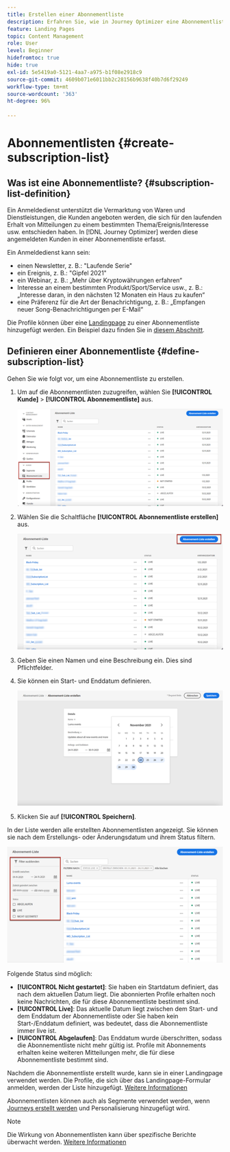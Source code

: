 ```yaml
---
title: Erstellen einer Abonnementliste
description: Erfahren Sie, wie in Journey Optimizer eine Abonnementliste eingerichtet wird.
feature: Landing Pages
topic: Content Management
role: User
level: Beginner
hidefromtoc: true
hide: true
exl-id: 5e5419a0-5121-4aa7-a975-b1f08e2918c9
source-git-commit: 4609b071e6011bb2c28156b9638f40b7d6f29249
workflow-type: tm+mt
source-wordcount: '363'
ht-degree: 96%

---
```


# Abonnementlisten {#create-subscription-list}

## Was ist eine Abonnementliste? {#subscription-list-definition}

Ein Anmeldedienst unterstützt die Vermarktung von Waren und Dienstleistungen, die Kunden angeboten werden, die sich für den laufenden Erhalt von Mitteilungen zu einem bestimmten Thema/Ereignis/Interesse usw. entschieden haben. In [!DNL Journey Optimizer] werden diese angemeldeten Kunden in einer Abonnementliste erfasst.

Ein Anmeldedienst kann sein:

* einen Newsletter, z. B.: &quot;Laufende Serie&quot;
* ein Ereignis, z. B.: &quot;Gipfel 2021&quot;
* ein Webinar, z. B.: „Mehr über Kryptowährungen erfahren“
* Interesse an einem bestimmten Produkt/Sport/Service usw., z. B.: „Interesse daran, in den nächsten 12 Monaten ein Haus zu kaufen“
* eine Präferenz für die Art der Benachrichtigung, z. B.: „Empfangen neuer Song-Benachrichtigungen per E-Mail“

Die Profile können über eine [Landingpage](create-lp.md) zu einer Abonnementliste hinzugefügt werden. Ein Beispiel dazu finden Sie in [diesem Abschnitt](lp-use-cases.md#subscription-to-a-service).

## Definieren einer Abonnementliste {#define-subscription-list}

Gehen Sie wie folgt vor, um eine Abonnementliste zu erstellen.

1. Um auf die Abonnementlisten zuzugreifen, wählen Sie **[!UICONTROL Kunde]** > **[!UICONTROL Abonnementliste]** aus.

   ![](../assets/lp_subscription-lists.png)

1. Wählen Sie die Schaltfläche **[!UICONTROL Abonnementliste erstellen]** aus.

   ![](../assets/lp_create-subscription-list.png)

1. Geben Sie einen Namen und eine Beschreibung ein. Dies sind Pflichtfelder.

1. Sie können ein Start- und Enddatum definieren.

   ![](../assets/lp_subscription-list-dates.png)

1. Klicken Sie auf **[!UICONTROL Speichern]**.

In der Liste werden alle erstellten Abonnementlisten angezeigt. Sie können sie nach dem Erstellungs- oder Änderungsdatum und ihrem Status filtern.

![](../assets/lp_subscription-filters.png)

Folgende Status sind möglich:

* **[!UICONTROL Nicht gestartet]**: Sie haben ein Startdatum definiert, das nach dem aktuellen Datum liegt. Die abonnierten Profile erhalten noch keine Nachrichten, die für diese Abonnementliste bestimmt sind.
* **[!UICONTROL Live]**: Das aktuelle Datum liegt zwischen dem Start- und dem Enddatum der Abonnementliste oder Sie haben kein Start-/Enddatum definiert, was bedeutet, dass die Abonnementliste immer live ist.
* **[!UICONTROL Abgelaufen]**: Das Enddatum wurde überschritten, sodass die Abonnementliste nicht mehr gültig ist. Profile mit Abonnements erhalten keine weiteren Mitteilungen mehr, die für diese Abonnementliste bestimmt sind.

Nachdem die Abonnementliste erstellt wurde, kann sie in einer Landingpage verwendet werden. Die Profile, die sich über das Landingpage-Formular anmelden, werden der Liste hinzugefügt. [Weitere Informationen](design-lp.md)

Abonnementlisten können auch als Segmente verwendet werden, wenn [Journeys erstellt werden](../building-journeys/journey-gs.md#jo-build) und Personalisierung hinzugefügt wird.

>[!NOTE]
>
>Die Wirkung von Abonnementlisten kann über spezifische Berichte überwacht werden. [Weitere Informationen](subscription-report.md)

<!--

**Questions**

* Can't see the newly created subscription list in UI because their name included spacing > bug - to follow up (should be fixed for Dec. release)

* Can you update the subscription list in a way other than through a LP? Not in UI but with APIs > to follow up with Fred

-->
